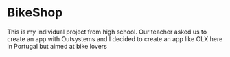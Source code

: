 # BikeShop
This is my individual project from high school.
Our teacher asked us to create an app with Outsystems and I decided to create an app like OLX here in Portugal but aimed at bike lovers
